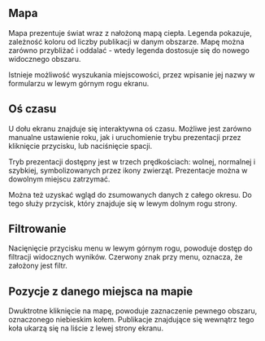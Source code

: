## Mapa

Mapa prezentuje świat wraz z nałożoną mapą ciepła. Legenda pokazuje, zależność koloru od liczby publikacji w danym obszarze. Mapę można zarówno przybliżać i oddalać - wtedy legenda dostosuje się do nowego widocznego obszaru.

Istnieje możliwość wyszukania miejscowości, przez wpisanie jej nazwy w formularzu w lewym górnym rogu ekranu.

## Oś czasu

U dołu ekranu znajduje się interaktywna oś czasu. Możliwe jest zarówno manualne ustawienie roku, jak i uruchomienie trybu prezentacji przez kliknięcie przycisku, lub naciśnięcie spacji.

Tryb prezentacji dostępny jest w trzech prędkościach: wolnej, normalnej i szybkiej, symbolizowanych przez ikony zwierząt. Prezentacje można w dowolnym miejscu zatrzymać.

Można też uzyskać wgląd do zsumowanych danych z całego okresu. Do tego służy przycisk, który znajduje się w lewym dolnym rogu strony.

## Filtrowanie

Nacięnięcie przycisku menu w lewym górnym rogu, powoduje dostęp do filtracji widocznych wyników. Czerwony znak przy menu, oznacza, że założony jest filtr.

## Pozycje z danego miejsca na mapie

Dwuktrotne kliknięcie na mapę, powoduje zaznaczenie pewnego obszaru, oznaczonego niebieskim kołem. Publikacje znajdujące się wewnątrz tego koła ukarzą się na liście z lewej strony ekranu.
